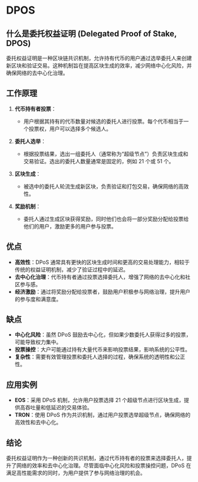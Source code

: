 # DPOS

## 什么是委托权益证明 (Delegated Proof of Stake, DPOS)

委托权益证明是一种区块链共识机制，允许持有代币的用户通过选举委托人来创建新区块和验证交易。这种机制旨在提高区块生成的效率，减少网络中心化风险，并确保网络的去中心化治理。

<DocsAD/>

## 工作原理

1. **代币持有者投票**：
   - 用户根据其持有的代币数量对候选的委托人进行投票。每个代币相当于一个投票权，用户可以选择多个候选人。

2. **委托人选举**：
   - 根据投票结果，选出一组委托人（通常称为“超级节点”）负责区块生成和交易验证。选出的委托人数量通常是固定的，例如 21 个或 51 个。

3. **区块生成**：
   - 被选中的委托人轮流生成新区块，负责验证和打包交易，确保网络的高效性。

4. **奖励机制**：
   - 委托人通过生成区块获得奖励，同时他们也会将一部分奖励分配给投票给他们的用户，激励更多的用户参与投票。

## 优点

- **高效性**：DPoS 通常具有更快的区块生成时间和更高的交易处理能力，相较于传统的权益证明机制，减少了验证过程中的延迟。
- **去中心化治理**：代币持有者通过投票选择委托人，增强了网络的去中心化和社区参与感。
- **经济激励**：通过将奖励分配给投票者，鼓励用户积极参与网络治理，提升用户的参与度和满意度。

## 缺点

- **中心化风险**：虽然 DPoS 鼓励去中心化，但如果少数委托人获得过多的投票，可能导致权力集中。
- **投票操控**：大户可能通过持有大量代币来影响投票结果，影响系统的公平性。
- **复杂性**：需要有效管理投票和委托人选择的过程，确保系统的透明性和公正性。

## 应用实例

- **EOS**：采用 DPoS 机制，允许用户投票选择 21 个超级节点进行区块生成，提供高吞吐量和低延迟的交易体验。
- **TRON**：使用 DPoS 作为共识机制，通过用户投票选举超级节点，确保网络的高效性和去中心化。

## 结论

委托权益证明作为一种创新的共识机制，通过代币持有者的投票来选择委托人，提升了网络的效率和去中心化治理。尽管面临中心化风险和投票操控问题，DPoS 在满足高性能需求的同时，为用户提供了参与网络治理的机会。
